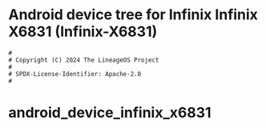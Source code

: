 # Android device tree for Infinix Infinix X6831 (Infinix-X6831)

```
#
# Copyright (C) 2024 The LineageOS Project
#
# SPDX-License-Identifier: Apache-2.0
#
```
# android_device_infinix_x6831
